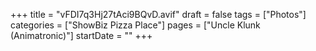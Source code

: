 +++
title = "vFDI7q3Hj27tAci9BQvD.avif"
draft = false
tags = ["Photos"]
categories = ["ShowBiz Pizza Place"]
pages = ["Uncle Klunk (Animatronic)"]
startDate = ""
+++
